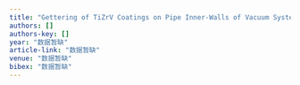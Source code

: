 ```yaml
---
title: "Gettering of TiZrV Coatings on Pipe Inner-Walls of Vacuum System"
authors: []
authors-key: []
year: "数据暂缺"
article-link: "数据暂缺"
venue: "数据暂缺"
bibex: "数据暂缺"
---
```

